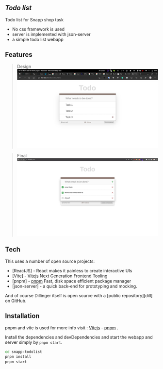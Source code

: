 ## _Todo list_


Todo list for Snapp shop task

- No css framework is used
- server is implemented with json-server
- a simple todo list webapp 

## Features

> Design
![img.png](img.png)

> Final
![img_5.png](img_5.png)
## Tech

This uses a number of open source projects:

- [ReactJS] - React makes it painless to create interactive UIs
- [Vite] - [Vitejs](https://vitejs.dev/) Next Generation Frontend Tooling
- [pnpm] - [pnpm](https://pnpm.io/) Fast, disk space efficient package manager
- [json-server] - a quick back-end for prototyping and mocking.


And of course Dillinger itself is open source with a [public repository][dill]
 on GitHub.

## Installation

pnpm and vite is used for more info visit : [Vitejs](https://vitejs.dev/) - [pnpm](https://pnpm.io/) .

Install the dependencies and devDependencies and start the webapp and server simply by `pnpm start`.

```sh
cd snapp-todolist
pnpm install
pnpm start
```



